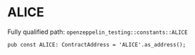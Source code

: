 # ALICE

Fully qualified path: `openzeppelin_testing::constants::ALICE`

<pre><code class="language-rust">pub const ALICE: ContractAddress = &apos;ALICE&apos;.as_address();</code></pre>

